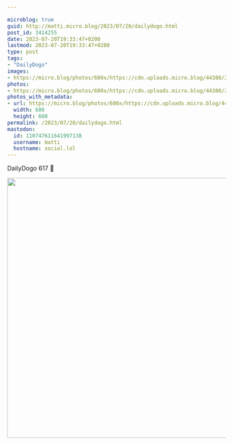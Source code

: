 ```yaml
---

microblog: true
guid: http://matti.micro.blog/2023/07/20/dailydogo.html
post_id: 3414255
date: 2023-07-20T19:33:47+0200
lastmod: 2023-07-20T19:33:47+0200
type: post
tags:
- "DailyDogo"
images:
- https://micro.blog/photos/600x/https://cdn.uploads.micro.blog/44388/2023/2a75a09c73b44462ab76f8936b30ebd3.jpg
photos:
- https://micro.blog/photos/600x/https://cdn.uploads.micro.blog/44388/2023/2a75a09c73b44462ab76f8936b30ebd3.jpg
photos_with_metadata:
- url: https://micro.blog/photos/600x/https://cdn.uploads.micro.blog/44388/2023/2a75a09c73b44462ab76f8936b30ebd3.jpg
  width: 600
  height: 600
permalink: /2023/07/20/dailydogo.html
mastodon:
  id: 110747611641997138
  username: matti
  hostname: social.lol
---
```

DailyDogo 617 🐶

<img src="/media/uploads/2023/2a75a09c73b44462ab76f8936b30ebd3.jpg" width="600" height="600" alt="" />
